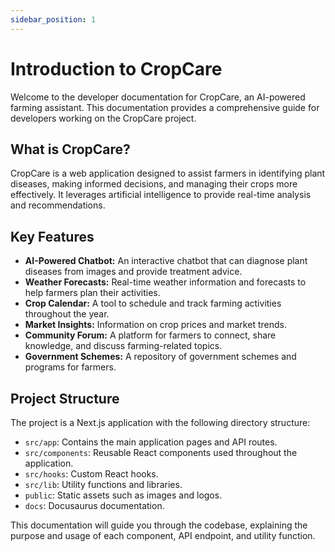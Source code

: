 ```yaml
---
sidebar_position: 1
---
```


# Introduction to CropCare

Welcome to the developer documentation for CropCare, an AI-powered farming assistant. This documentation provides a comprehensive guide for developers working on the CropCare project.

## What is CropCare?

CropCare is a web application designed to assist farmers in identifying plant diseases, making informed decisions, and managing their crops more effectively. It leverages artificial intelligence to provide real-time analysis and recommendations.

## Key Features

*   **AI-Powered Chatbot:** An interactive chatbot that can diagnose plant diseases from images and provide treatment advice.
*   **Weather Forecasts:** Real-time weather information and forecasts to help farmers plan their activities.
*   **Crop Calendar:** A tool to schedule and track farming activities throughout the year.
*   **Market Insights:** Information on crop prices and market trends.
*   **Community Forum:** A platform for farmers to connect, share knowledge, and discuss farming-related topics.
*   **Government Schemes:** A repository of government schemes and programs for farmers.

## Project Structure

The project is a Next.js application with the following directory structure:

*   `src/app`: Contains the main application pages and API routes.
*   `src/components`: Reusable React components used throughout the application.
*   `src/hooks`: Custom React hooks.
*   `src/lib`: Utility functions and libraries.
*   `public`: Static assets such as images and logos.
*   `docs`: Docusaurus documentation.

This documentation will guide you through the codebase, explaining the purpose and usage of each component, API endpoint, and utility function.